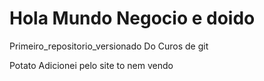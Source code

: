 # Hola Mundo Negocio e doido
 Primeiro_repositorio_versionado Do Curos de git

Potato
Adicionei pelo site to nem vendo
